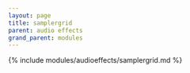 ```yaml
---
layout: page
title: samplergrid
parent: audio effects
grand_parent: modules
---
```


{% include modules/audioeffects/samplergrid.md %}
